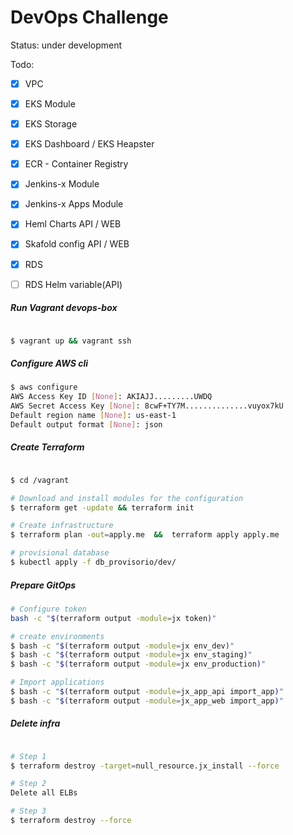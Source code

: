 # DevOps Challenge

Status: under development

Todo:
- [x] VPC
- [x] EKS Module
- [x] EKS Storage
- [x] EKS Dashboard / EKS Heapster
- [x] ECR - Container Registry
- [x] Jenkins-x Module
- [x] Jenkins-x Apps Module
- [x] Heml Charts    API / WEB
- [x] Skafold config API / WEB
- [x] RDS
- [ ] RDS Helm variable(API)


##### Run Vagrant devops-box

```bash

$ vagrant up && vagrant ssh
```

##### Configure AWS cli

```bash
$ aws configure
AWS Access Key ID [None]: AKIAJJ.........UWDQ
AWS Secret Access Key [None]: 8cwF+TY7M..............vuyox7kU
Default region name [None]: us-east-1
Default output format [None]: json
```

##### Create Terraform

```bash

$ cd /vagrant

# Download and install modules for the configuration
$ terraform get -update && terraform init

# Create infrastructure
$ terraform plan -out=apply.me  &&  terraform apply apply.me

# provisional database
$ kubectl apply -f db_provisorio/dev/

```

##### Prepare GitOps

```bash
# Configure token
bash -c "$(terraform output -module=jx token)"

# create environments
$ bash -c "$(terraform output -module=jx env_dev)"
$ bash -c "$(terraform output -module=jx env_staging)"
$ bash -c "$(terraform output -module=jx env_production)"

# Import applications
$ bash -c "$(terraform output -module=jx_app_api import_app)"
$ bash -c "$(terraform output -module=jx_app_web import_app)"
```

##### Delete infra


```bash

# Step 1
$ terraform destroy -target=null_resource.jx_install --force

# Step 2
Delete all ELBs

# Step 3
$ terraform destroy --force
```